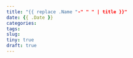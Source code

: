 ```yaml
---
title: "{{ replace .Name "-" " " | title }}"
date: {{ .Date }}
categories:
tags:
slug:
tiny: true
draft: true
---
```


